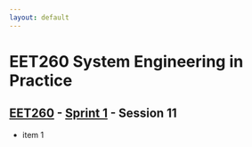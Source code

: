 ```yaml
---
layout: default
---
```


# EET260 System Engineering in Practice

## [EET260](../../) - [Sprint 1](../) - Session 11

- item 1
